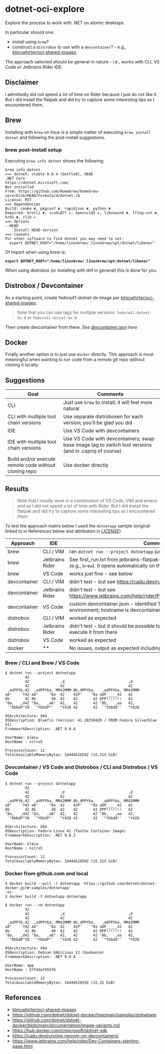 # dotnet-oci-explore
Explore the process to work with .NET on atomic desktops

In particular should one:
- install using `brew`?
- construct a `distrobox` to use with a `devcontainer`? - e.g., [klmcwhirter/oci-shared-images](https://github.com/klmcwhirter/oci-shared-images)

The approach selected should be general in nature - i.e., works with CLI, VS Code or Jetbrains Rider IDE.


## Disclaimer
I admittedly did not spend a lot of time on Rider because I just do not like it. But I did install the flatpak and did try to capture some interesting tips as I encountered them.


## Brew
Installing with `brew` on linux is a simple matter of executing `brew install dotnet` and following the post-install suggestions.

### brew post-install setup
Executing `brew info dotnet` shows the following:

```
brew info dotnet
==> dotnet: stable 9.0.4 (bottled), HEAD
.NET Core
https://dotnet.microsoft.com/
Not installed
From: https://github.com/Homebrew/homebrew-core/blob/HEAD/Formula/d/dotnet.rb
License: MIT
==> Dependencies
Build: cmake ✘, pkgconf ✘, rapidjson ✘, python ✘
Required: brotli ✘, icu4c@77 ✔, openssl@3 ✔, libunwind ✘, lttng-ust ✘, krb5 ✘, zlib ✔
==> Options
--HEAD
	Install HEAD version
==> Caveats
For other software to find dotnet you may need to set:
  export DOTNET_ROOT="/home/linuxbrew/.linuxbrew/opt/dotnet/libexec"
```

Of import when using brew is:

**`export DOTNET_ROOT="/home/linuxbrew/.linuxbrew/opt/dotnet/libexec"`**

When using distrobox (or installing with dnf in general) this is done for you.

## Distrobox / Devcontainer
As a starting point, create fedora41-dotnet-dx image per [klmcwhirter/oci-shared-images](https://github.com/klmcwhirter/oci-shared-images).

> Note that you can use tags for multiple versions: `fedora41-dotnet-dx:8` or `fedora41-dotnet-dx:9`

Then create devcontainer from there. _See [devcontainer.json](./.devcontainer/devcontainer.json) here_

## Docker
Finally another option is to just use `docker` directly. This approach is most meaningful when wanting to run code from a remote git repo
without cloning it locally.

## Suggestions

|Goal|Comments|
| --- | --- |
|CLI|Just use `brew` to install; it will feel more natural|
|CLI with multiple tool chain versions|Use separate distroboxen for each version; you'll be glad you did|
|IDE|Use VS Code with devcontainers|
|IDE with multiple tool chain versions|Use VS Code with devcontainers; swap base image tag to switch tool versions (and in .csproj of course)|
|Build and/or execute remote code without cloning repo|Use docker directly|

## Results

> Note that I mostly work in a combination of VS Code, VIM and emacs and so I did not spend a lot of time with Rider. But I did install the flatpak and did try to capture some interesting tips as I encountered them.

To test the approach matrix below I used the `dotnetapp` sample (original linked to in References below and attribution in [LICENSE](./LICENSE)).

|Approach|IDE|Comments|
| --- | --- | --- |
|brew|CLI / VIM|ran `dotnet run --project dotnetapp` just fine|
|brew|Jetbrains Rider|See first_run.txt from jetbrains-flatpak-rider to enable execution from host (e.g., `brew`). It opens automatically on the first start of Rider.|
|brew|VS Code|works just fine - see below|
|devcontainer|CLI / VIM|didn't test - but see https://cadu.dev/running-neovim-on-devcontainers/|
|devcontainer|Jetbrains Rider|didn't test - but see https://www.jetbrains.com/help/rider/Prerequisites_for_dev_containers.html|
|devcontainer|VS Code|custom devcontainer.json - identified Toolbx Container Image environment; hostname is devcontainer short hash|
|distrobox|CLI / VIM|worked as expected|
|distrobox|Jetbrains Rider|didn't test - but it should be possible to install Rider in the distrobox and execute it from there|
|distrobox|VS Code|worked as expected|
|docker|**|No issues, output as expected including hostname|

### Brew / CLI and Brew / VS Code
```
$ dotnet run --project dotnetapp
         42                                                    
         42              ,d                             ,d     
         42              42                             42     
 ,adPPYb,42  ,adPPYba, MM42MMM 8b,dPPYba,   ,adPPYba, MM42MMM  
a8"    `Y42 a8"     "8a  42    42P'   `"8a a8P_____42   42     
8b       42 8b       d8  42    42       42 8PP!!!!!!!   42     
"8a,   ,d42 "8a,   ,a8"  42,   42       42 "8b,   ,aa   42,    
 `"8bbdP"Y8  `"YbbdP"'   "Y428 42       42  `"Ybbd8"'   "Y428  

OSArchitecture: X64
OSDescription: Bluefin (Version: 41.20250420 / FROM Fedora Silverblue 41)
FrameworkDescription: .NET 9.0.4

UserName: klmcw
HostName : nitro5

ProcessorCount: 12
TotalAvailableMemoryBytes: 16444526592 (15.315 GiB)
```

### Devcontainer / VS Code and Distrobox / CLI and Distrobox / VS Code
```
$ dotnet run --project dotnetapp
         42                                                    
         42              ,d                             ,d     
         42              42                             42     
 ,adPPYb,42  ,adPPYba, MM42MMM 8b,dPPYba,   ,adPPYba, MM42MMM  
a8"    `Y42 a8"     "8a  42    42P'   `"8a a8P_____42   42     
8b       42 8b       d8  42    42       42 8PP!!!!!!!   42     
"8a,   ,d42 "8a,   ,a8"  42,   42       42 "8b,   ,aa   42,    
 `"8bbdP"Y8  `"YbbdP"'   "Y428 42       42  `"Ybbd8"'   "Y428  

OSArchitecture: X64
OSDescription: Fedora Linux 41 (Toolbx Container Image)
FrameworkDescription: .NET 9.0.3

UserName: klmcw
HostName : nitro5

ProcessorCount: 12
TotalAvailableMemoryBytes: 16444526592 (15.315 GiB)
```

### Docker from github.com and local
```
$ docker build --pull -t dotnetapp 'https://github.com/dotnet/dotnet-docker.git#:samples/dotnetapp'
-or-
$ docker build -t dotnetapp dotnetapp

$ docker run --rm dotnetapp 
         42                                                    
         42              ,d                             ,d     
         42              42                             42     
 ,adPPYb,42  ,adPPYba, MM42MMM 8b,dPPYba,   ,adPPYba, MM42MMM  
a8"    `Y42 a8"     "8a  42    42P'   `"8a a8P_____42   42     
8b       42 8b       d8  42    42       42 8PP!!!!!!!   42     
"8a,   ,d42 "8a,   ,a8"  42,   42       42 "8b,   ,aa   42,    
 `"8bbdP"Y8  `"YbbdP"'   "Y428 42       42  `"Ybbd8"'   "Y428  

OSArchitecture: X64
OSDescription: Debian GNU/Linux 12 (bookworm)
FrameworkDescription: .NET 9.0.4

UserName: app
HostName : 57fddaf455f6

ProcessorCount: 12
TotalAvailableMemoryBytes: 16444526592 (15.32 GiB)
```

## References
- [klmcwhirter/oci-shared-images](https://github.com/klmcwhirter/oci-shared-images)
- https://github.com/dotnet/dotnet-docker/tree/main/samples/dotnetapp
- https://github.com/dotnet/dotnet-docker/blob/main/documentation/image-variants.md
- https://hub.docker.com/r/microsoft/dotnet-sdk
- https://cadu.dev/running-neovim-on-devcontainers/
- https://www.jetbrains.com/help/rider/Dev-Containers-starting-page.html
